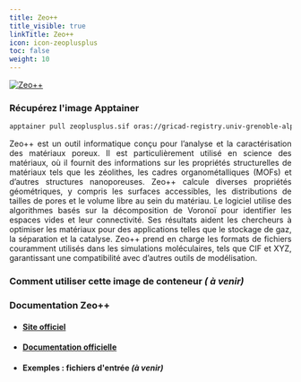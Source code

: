 ```yaml
---
title: Zeo++
title_visible: true
linkTitle: Zeo++
icon: icon-zeoplusplus
toc: false
weight: 10
---
```


<a href="https://www.zeoplusplus.org/" target="_blank" class="codes-pages-top-logo">
    <img alt="Zeo++" class="logo-zeoplusplus">
</a>

### Récupérez l'image Apptainer

```bash
apptainer pull zeoplusplus.sif oras://gricad-registry.univ-grenoble-alpes.fr/diamond/apptainer/apptainer-singularity-projects/zeoplusplus.sif:latest
```

<div align="justify">

Zeo++ est un outil informatique conçu pour l’analyse et la caractérisation des matériaux poreux. Il est particulièrement utilisé en science des matériaux, où il fournit des informations sur les propriétés structurelles de matériaux tels que les zéolithes, les cadres organométalliques (MOFs) et d’autres structures nanoporeuses. Zeo++ calcule diverses propriétés géométriques, y compris les surfaces accessibles, les distributions de tailles de pores et le volume libre au sein du matériau. Le logiciel utilise des algorithmes basés sur la décomposition de Voronoï pour identifier les espaces vides et leur connectivité. Ses résultats aident les chercheurs à optimiser les matériaux pour des applications telles que le stockage de gaz, la séparation et la catalyse. Zeo++ prend en charge les formats de fichiers couramment utilisés dans les simulations moléculaires, tels que CIF et XYZ, garantissant une compatibilité avec d’autres outils de modélisation.

</div>

### Comment utiliser cette image de conteneur _( à venir)_

### Documentation Zeo++

- #### <a href="https://www.zeoplusplus.org/" target="_blank">Site officiel</a>

- #### <a href="https://www.zeoplusplus.org/docs.html" target="_blank">Documentation officielle</a>

- #### Exemples : fichiers d'entrée _(à venir)_
